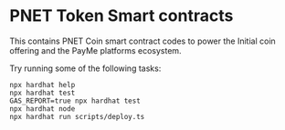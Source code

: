 # PNET Token Smart contracts

This contains PNET Coin smart contract codes to power the Initial coin offering and the PayMe platforms ecosystem.

Try running some of the following tasks:

```shell
npx hardhat help
npx hardhat test
GAS_REPORT=true npx hardhat test
npx hardhat node
npx hardhat run scripts/deploy.ts
```
